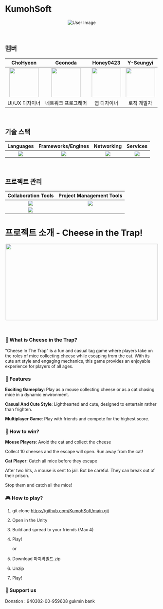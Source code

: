 # KumohSoft
<p align="center">
  <img src="https://avatars.githubusercontent.com/u/184331450?s=200&v=4" alt="User Image">
</p>
<br>

## 멤버
| ChoHyeon | Geonoda | Honey0423 | Y-Seungyi |
|:-------------:|:---------:|:-----:|:---------:|
| <img src="https://github.com/user-attachments/assets/6d9490dd-15b1-40e4-8f4b-5db323aaad2d" width="96" height="96"> | <img src="https://avatars.githubusercontent.com/u/113406097?s=96&v=4" width="96" height="96"> | <img src="https://avatars.githubusercontent.com/u/112930703?s=96&v=4" width="96" height="96"> | <img src="https://avatars.githubusercontent.com/u/99523154?s=96&v=4" width="96" height="96"> |
| UI/UX 디자이너 | 네트워크 프로그래머 | 맵 디자이너 | 로직 개발자 |
<br>

## 기술 스택
| Languages | Frameworks/Engines | Networking | Services |
|:---------:|:------------------:|:----------:|:--------:|
| <img src="https://img.shields.io/badge/C%23-239120?style=flat-square&logo=CSharp&logoColor=FFFFFF" /> | <img src="https://img.shields.io/badge/unity-000000?style=flat-square&logo=unity&logoColor=FFFFFF"/> | <img src="https://img.shields.io/badge/photon-004480?style=flat-square&logo=photon&logoColor=FFFFFF"/> | <img src="https://img.shields.io/badge/firebase-DD2C00?style=flat-square&logo=firebase&logoColor=FFFFFF"/> |

<br>

## 프로젝트 관리
| Collaboration Tools | Project Management Tools |
|:------------------:|:------------------------:|
| <img src="https://img.shields.io/badge/notion-000000?style=flat-square&logo=notion&logoColor=FFFFFF"/> | <img src="https://img.shields.io/badge/github-181717?style=flat-square&logo=github&logoColor=FFFFFF"/> |
| <img src="https://img.shields.io/badge/googlesheets-34A853?style=flat-square&logo=googlesheets&logoColor=FFFFFF"/> | |

# 프로젝트 소개 - Cheese in the Trap!
<p align="center">
  <img src="https://github.com/user-attachments/assets/b659c742-c592-4057-a5bb-c37a00385a94"width="500" height="250">
</p>
<br>

### 📖 What is Cheese in the Trap?
"Cheese In The Trap" is a fun and casual tag game where players take on the roles of mice collecting cheese while escaping from the cat. 
With its cute art style and engaging mechanics, this game provides an enjoyable experience for players of all ages.

### 🧩 Features
**Exciting Gameplay**: Play as a mouse collecting cheese or as a cat chasing mice in a dynamic environment.

**Casual And Cute Style**: Lighthearted and cute, designed to entertain rather than frighten.

**Multiplayer Game**: Play with friends and compete for the highest score.

### 🚀 How to win?
**Mouse Players**:
Avoid the cat and collect the cheese

Collect 10 cheeses and the escape will open. Run away from the cat!

**Cat Player**:
Catch all mice before they escape

After two hits, a mouse is sent to jail. But be careful. They can break out of their prison. 

Stop them and catch all the mice!

### 🎮 How to play?
1. git clone https://github.com/KumohSoft/main.git
2. Open in the Unity
3. Build and spread to your friends (Max 4)
4. Play!

   or

1. Download 마지막빌드.zip
2. Unzip
3. Play!
   
### 🤝 Support us
Donation : 940302-00-959608 gukmin bank
